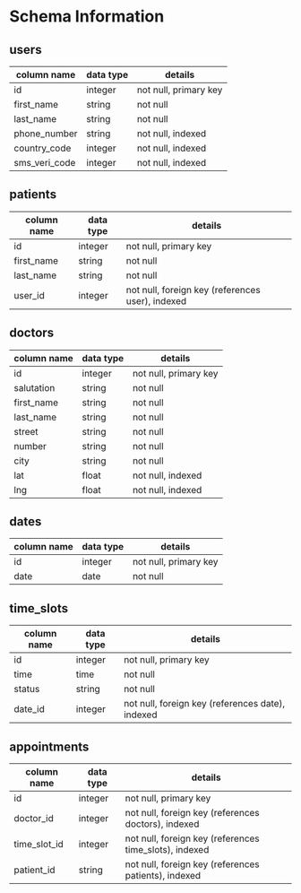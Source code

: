 # Schema Information

## users
column name     | data type | details
----------------|-----------|-----------------------
id              | integer   | not null, primary key
first_name      | string    | not null
last_name       | string    | not null
phone_number    | string    | not null, indexed
country_code    | integer   | not null, indexed
sms_veri_code   | integer   | not null, indexed

## patients
column name     | data type | details
----------------|-----------|-----------------------
id              | integer   | not null, primary key
first_name      | string    | not null
last_name       | string    | not null
user_id         | integer   | not null, foreign key (references user), indexed

## doctors
column name       | data type | details
------------------|-----------|-----------------------
id                | integer   | not null, primary key
salutation        | string    | not null
first_name        | string    | not null
last_name         | string    | not null
street            | string    | not null
number            | string    | not null
city              | string    | not null
lat               | float     | not null, indexed
lng               | float     | not null, indexed

## dates
column name | data type | details
------------|-----------|-----------------------
id          | integer   | not null, primary key
date        | date      | not null

## time_slots
column name | data type | details
------------|-----------|-----------------------
id          | integer   | not null, primary key
time        | time      | not null
status      | string    | not null
date_id     | integer   | not null, foreign key (references date), indexed

## appointments
column name  | data type | details
-------------|-----------|-----------------------
id           | integer   | not null, primary key
doctor_id    | integer   | not null, foreign key (references doctors), indexed
time_slot_id | integer   | not null, foreign key (references time_slots), indexed
patient_id   | string    | not null, foreign key (references patients), indexed
